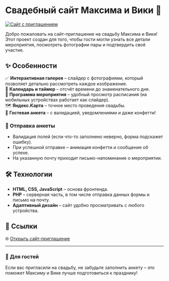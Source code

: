 # Свадебный сайт Максима и Вики 🌸  

[![Сайт с приглашением](https://img.shields.io/badge/Website-maxim--and--vika.ru-brightgreen)](https://maxim-and-vika.ru/)  

Добро пожаловать на сайт-приглашение на свадьбу Максима и Вики! Этот проект создан для того, чтобы гости могли узнать все детали мероприятия, посмотреть фотографии пары и подтвердить своё участие.  

## ✨ Особенности  

✅ **Интерактивная галерея** – слайдер с фотографиями, который позволяет детально рассмотреть каждое изображение.  
📅 **Календарь и таймер** – отсчёт времени до знаменательного дня.  
🎉 **Программа мероприятия** – удобный просмотр расписания (на мобильных устройствах работает как слайдер).  
🗺️ **Яндекс.Карта** – точное место проведения свадьбы.  
📝 **Гостевая анкета** – с валидацией, уведомлениями и даже конфетти!  

### 📧 Отправка анкеты  
- Валидация полей (если что-то заполнено неверно, форма подскажет ошибку).  
- При успешной отправке – анимация конфетти и сообщение об успехе.  
- На указанную почту приходит письмо-напоминание о мероприятии.  

## 🛠 Технологии  
- **HTML, CSS, JavaScript** – основа фронтенда.  
- **PHP** – серверная часть, в том числе отправка данных формы и письмо на почту.  
- **Адаптивный дизайн** – сайт удобно просматривать с любого устройства.  

## 🔗 Ссылки  
🌐 [Открыть сайт-приглашение](https://maxim-and-vika.ru/)  

---

### 💌 Для гостей  
Если вас пригласили на свадьбу, не забудьте заполнить анкету – это поможет Максиму и Вике лучше подготовиться к празднику!  
